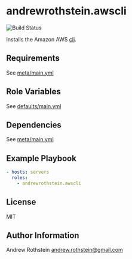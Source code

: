 andrewrothstein.awscli
=========
![Build Status](https://github.com/andrewrothstein/ansible-awscli/actions/workflows/build.yml/badge.svg)

Installs the Amazon AWS [cli](https://aws.amazon.com/cli/).

Requirements
------------

See [meta/main.yml](meta/main.yml)

Role Variables
--------------

See [defaults/main.yml](defaults/main.yml)

Dependencies
------------

See [meta/main.yml](meta/main.yml)

Example Playbook
----------------

```yml
- hosts: servers
  roles:
    - andrewrothstein.awscli
```

License
-------

MIT

Author Information
------------------

Andrew Rothstein <andrew.rothstein@gmail.com>

